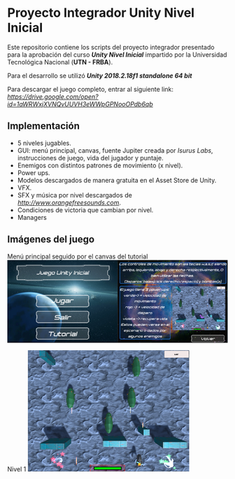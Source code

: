 # Proyecto Integrador Unity Nivel Inicial
Este repositorio contiene los scripts del proyecto integrador presentado para la aprobación del curso **_Unity Nivel Inicial_** impartido por la Universidad Tecnológica Nacional (**UTN - FRBA**).

Para el desarrollo se utilizó **_Unity 2018.2.18f1 standalone 64 bit_**

Para descargar el juego completo, entrar al siguiente link: *https://drive.google.com/open?id=1aWRWxjXVNQvUUVH3eWWpGPNooOPdb6qb*

## Implementación
* 5 niveles jugables.
* GUI: menú principal, canvas, fuente Jupiter creada por *Isurus Labs*, instrucciones de juego, vida del jugador y puntaje.  
* Enemigos con distintos patrones de movimiento (x nivel).
* Power ups.
* Modelos descargados de manera gratuita en el Asset Store de Unity.
* VFX.
* SFX y música por nivel descargados de *http://www.orangefreesounds.com*.
* Condiciones de victoria que cambian por nivel.
* Managers

## Imágenes del juego
Menú principal seguido por el canvas del tutorial
![Alt Text](https://github.com/Nj747/Proyecto-Final-Unity-Nivel-Inicial/blob/master/Menu%20y%20tutorial.png)

Nivel 1
![Alt Text](https://github.com/Nj747/Proyecto-Final-Unity-Nivel-Inicial/blob/master/Nivel1.png)
